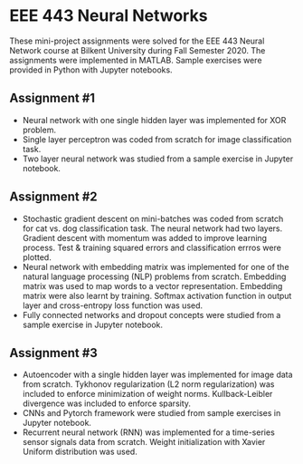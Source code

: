 # EEE 443 Neural Networks

These mini-project assignments were solved for the EEE 443 Neural Network course at Bilkent University during Fall Semester 2020. The assignments were implemented in MATLAB. Sample exercises were provided in Python with Jupyter notebooks. 

## Assignment #1 
- Neural network with one single hidden layer was implemented for XOR problem.
- Single layer perceptron was coded from scratch for image classification task.
- Two layer neural network was studied from a sample exercise in Jupyter notebook. 

## Assignment #2 
- Stochastic gradient descent on mini-batches was coded from scratch for cat vs. dog classification task. The neural network had two layers. Gradient descent with momentum was added to improve learning process. Test & training squared errors and classification errros were plotted. 
- Neural network with embedding matrix was implemented for one of the natural language processing (NLP) problems from scratch. Embedding matrix was used to map words to a vector representation. Embedding matrix were also learnt by training. Softmax activation function in output layer and cross-entropy loss function was used. 
- Fully connected networks and dropout concepts were studied from a sample exercise in Jupyter notebook. 

## Assignment #3 
- Autoencoder with a single hidden layer was implemented for image data from scratch. Tykhonov regularization (L2 norm regularization) was included to enforce minimization of weight norms. Kullback-Leibler divergence was included to enforce sparsity.
- CNNs and Pytorch framework were studied from sample exercises in Jupyter notebook. 
- Recurrent neural network (RNN) was implemented for a time-series sensor signals data from scratch. Weight initialization with Xavier Uniform distribution was used. 
